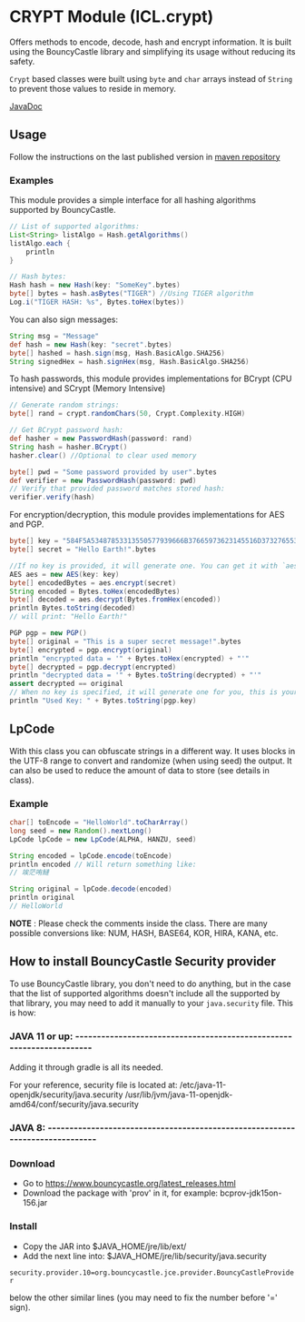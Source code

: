 # CRYPT Module (ICL.crypt)

Offers methods to encode, decode, hash and encrypt
information. It is built using the BouncyCastle
library and simplifying its usage without reducing
its safety.

`Crypt` based classes were built using `byte` and `char` arrays
instead of `String` to prevent those values to reside
in memory.

[JavaDoc](https://gl.githack.com/intellisrc/common/raw/master/public/#crypt)

## Usage

Follow the instructions on the last published version in [maven repository](https://mvnrepository.com/artifact/com.intellisrc/crypt)

### Examples

This module provides a simple interface for all hashing
algorithms supported by BouncyCastle.

```groovy
// List of supported algorithms:
List<String> listAlgo = Hash.getAlgorithms()
listAlgo.each {
    println
}
```

```groovy
// Hash bytes:
Hash hash = new Hash(key: "SomeKey".bytes)
byte[] bytes = hash.asBytes("TIGER") //Using TIGER algorithm
Log.i("TIGER HASH: %s", Bytes.toHex(bytes))
```

You can also sign messages:

```groovy
String msg = "Message"
def hash = new Hash(key: "secret".bytes)
byte[] hashed = hash.sign(msg, Hash.BasicAlgo.SHA256)
String signedHex = hash.signHex(msg, Hash.BasicAlgo.SHA256)
```

To hash passwords, this module provides implementations
for BCrypt (CPU intensive) and SCrypt (Memory Intensive)

```groovy
// Generate random strings:
byte[] rand = crypt.randomChars(50, Crypt.Complexity.HIGH)

// Get BCrypt password hash:
def hasher = new PasswordHash(password: rand)
String hash = hasher.BCrypt()
hasher.clear() //Optional to clear used memory

byte[] pwd = "Some password provided by user".bytes
def verifier = new PasswordHash(password: pwd)
// Verify that provided password matches stored hash:
verifier.verify(hash)
```

For encryption/decryption, this module provides implementations for
AES and PGP. 

```groovy
byte[] key = "584F5A53487853313550577939666B37665973623145516D37327655347A4F43".bytes
byte[] secret = "Hello Earth!".bytes

//If no key is provided, it will generate one. You can get it with `aes.key`
AES aes = new AES(key: key)
byte[] encodedBytes = aes.encrypt(secret)
String encoded = Bytes.toHex(encodedBytes)
byte[] decoded = aes.decrypt(Bytes.fromHex(encoded))
println Bytes.toString(decoded)
// will print: "Hello Earth!"
```

```groovy
PGP pgp = new PGP()
byte[] original = "This is a super secret message!".bytes
byte[] encrypted = pgp.encrypt(original)
println "encrypted data = '" + Bytes.toHex(encrypted) + "'"
byte[] decrypted = pgp.decrypt(encrypted)
println "decrypted data = '" + Bytes.toString(decrypted) + "'"
assert decrypted == original
// When no key is specified, it will generate one for you, this is your key:
println "Used Key: " + Bytes.toString(pgp.key)
```

## LpCode

With this class you can obfuscate strings in a different way. It uses blocks
in the UTF-8 range to convert and randomize (when using seed) the output.
It can also be used to reduce the amount of data to store (see details in class).

### Example

```groovy
char[] toEncode = "HelloWorld".toCharArray()
long seed = new Random().nextLong()
LpCode lpCode = new LpCode(ALPHA, HANZU, seed)

String encoded = lpCode.encode(toEncode)
println encoded // Will return something like: 
// 竢茫哊鰱

String original = lpCode.decode(encoded)
println original
// HelloWorld
```

**NOTE** : Please check the comments inside the class. There are many 
possible conversions like: NUM, HASH, BASE64, KOR, HIRA, KANA, etc.


## How to install BouncyCastle Security provider

To use BouncyCastle library, you don't need to do anything, 
but in the case that the list of supported algorithms doesn't include
all the supported by that library, you may need to add it manually
to your `java.security` file. This is how:

### JAVA 11 or up: ---------------------------------------------------------------------

Adding it through gradle is all its needed.

For your reference, security file is located at: 
/etc/java-11-openjdk/security/java.security
/usr/lib/jvm/java-11-openjdk-amd64/conf/security/java.security

### JAVA 8: -----------------------------------------------------------------------------

### Download
* Go to https://www.bouncycastle.org/latest_releases.html
* Download the package with 'prov' in it, for example: bcprov-jdk15on-156.jar

### Install
* Copy the JAR into $JAVA_HOME/jre/lib/ext/
* Add the next line into: $JAVA_HOME/jre/lib/security/java.security

`security.provider.10=org.bouncycastle.jce.provider.BouncyCastleProvider`

below the other similar lines (you may need to fix the number before '=' sign).
